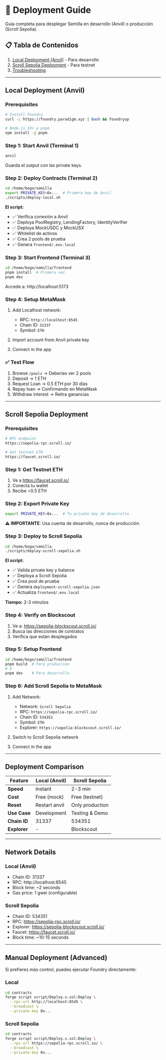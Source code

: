# 🚀 Deployment Guide

Guía completa para desplegar Semilla en desarrollo (Anvil) o producción (Scroll Sepolia).

## 📋 Tabla de Contenidos

1. [Local Deployment (Anvil)](#local-deployment-anvil) - Para desarrollo
2. [Scroll Sepolia Deployment](#scroll-sepolia-deployment) - Para testnet
3. [Troubleshooting](#troubleshooting)

---

## Local Deployment (Anvil)

### Prerequisites
```bash
# Install Foundry
curl -L https://foundry.paradigm.xyz | bash && foundryup

# Node.js 18+ y pnpm
npm install -g pnpm
```

### Step 1: Start Anvil (Terminal 1)
```bash
anvil
```

Guarda el output con las private keys.

### Step 2: Deploy Contracts (Terminal 2)
```bash
cd /home/bogo/semilla
export PRIVATE_KEY=0x...  # Primera key de Anvil
./scripts/deploy-local.sh
```

**El script:**
- ✅ Verifica conexión a Anvil
- ✅ Deploya PoolRegistry, LendingFactory, IdentityVerifier
- ✅ Deploya MockUSDC y MockUSX
- ✅ Whitelist de activos
- ✅ Crea 2 pools de prueba
- ✅ Genera `frontend/.env.local`

### Step 3: Start Frontend (Terminal 3)
```bash
cd /home/bogo/semilla/frontend
pnpm install  # Primera vez
pnpm dev
```

Accede a: http://localhost:5173

### Step 4: Setup MetaMask
1. Add Localhost network:
   - RPC: `http://localhost:8545`
   - Chain ID: `31337`
   - Symbol: `ETH`

2. Import account from Anvil private key
3. Connect in the app

### ✅ Test Flow
1. Browse `/pools` → Deberías ver 2 pools
2. Deposit → 1 ETH
3. Request Loan → 0.5 ETH por 30 días
4. Repay loan → Confirmando en MetaMask
5. Withdraw interest → Retira ganancias

---

## Scroll Sepolia Deployment

### Prerequisites
```bash
# RPC endpoint
https://sepolia-rpc.scroll.io/

# Get testnet ETH
https://faucet.scroll.io/
```

### Step 1: Get Testnet ETH
1. Ve a https://faucet.scroll.io/
2. Conecta tu wallet
3. Recibe ~0.5 ETH

### Step 2: Export Private Key
```bash
export PRIVATE_KEY=0x...  # Tu private key de desarrollo
```

⚠️ **IMPORTANTE**: Usa cuenta de desarrollo, nunca de producción.

### Step 3: Deploy to Scroll Sepolia
```bash
cd /home/bogo/semilla
./scripts/deploy-scroll-sepolia.sh
```

**El script:**
- ✅ Valida private key y balance
- ✅ Deploya a Scroll Sepolia
- ✅ Crea pool de prueba
- ✅ Genera `deployment-scroll-sepolia.json`
- ✅ Actualiza `frontend/.env.local`

**Tiempo:** 2-3 minutos

### Step 4: Verify on Blockscout
1. Ve a: https://sepolia-blockscout.scroll.io/
2. Busca las direcciones de contratos
3. Verifica que están desplegados

### Step 5: Setup Frontend
```bash
cd /home/bogo/semilla/frontend
pnpm build  # Para producción
# O
pnpm dev    # Para desarrollo
```

### Step 6: Add Scroll Sepolia to MetaMask
1. Add Network:
   - Network: `Scroll Sepolia`
   - RPC: `https://sepolia-rpc.scroll.io/`
   - Chain ID: `534351`
   - Symbol: `ETH`
   - Explorer: `https://sepolia-blockscout.scroll.io/`

2. Switch to Scroll Sepolia network
3. Connect in the app

---

## Deployment Comparison

| Feature | Local (Anvil) | Scroll Sepolia |
|---------|---------------|----------------|
| **Speed** | Instant | 2-3 min |
| **Cost** | Free (mock) | Free (testnet) |
| **Reset** | Restart anvil | Only production |
| **Use Case** | Development | Testing & Demo |
| **Chain ID** | 31337 | 534351 |
| **Explorer** | - | Blockscout |

---

## Network Details

### Local (Anvil)
- Chain ID: 31337
- RPC: http://localhost:8545
- Block time: ~2 seconds
- Gas price: 1 gwei (configurable)

### Scroll Sepolia
- Chain ID: 534351
- RPC: https://sepolia-rpc.scroll.io/
- Explorer: https://sepolia-blockscout.scroll.io/
- Faucet: https://faucet.scroll.io/
- Block time: ~10-15 seconds

---

## Manual Deployment (Advanced)

Si prefieres más control, puedes ejecutar Foundry directamente:

### Local
```bash
cd contracts
forge script script/Deploy.s.sol:Deploy \
  --rpc-url http://localhost:8545 \
  --broadcast \
  --private-key 0x...
```

### Scroll Sepolia
```bash
cd contracts
forge script script/Deploy.s.sol:Deploy \
  --rpc-url https://sepolia-rpc.scroll.io/ \
  --broadcast \
  --private-key 0x...
```
